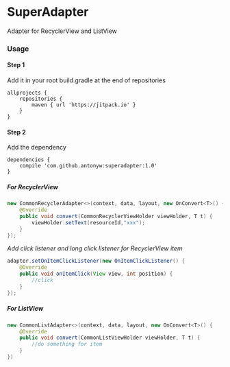 # SuperAdapter
Adapter for RecyclerView and ListView

### Usage
#### Step 1
Add it in your root build.gradle at the end of repositories
```
allprojects {
    repositories {
        maven { url 'https://jitpack.io' }
    }
}
```

#### Step 2
Add the dependency
```
dependencies {
    compile 'com.github.antonyw:superadapter:1.0'
}
```

##### For RecyclerView
```java
new CommonRecyclerAdapter<>(context, data, layout, new OnConvert<T>() {
    @Override
    public void convert(CommonRecyclerViewHolder viewHolder, T t) {
        viewHolder.setText(resourceId,"xxx");
    }
});
```

_Add click listener and long click listener for RecyclerView item_
```java
adapter.setOnItemClickListener(new OnItemClickListener() {
    @Override
    public void onItemClick(View view, int position) {
        //click
    }
});
```

##### For ListView
```java
new CommonListAdapter<>(context, data, layout, new OnConvert<T>() {
    @Override
    public void convert(CommonListViewHolder viewHolder, T t) {
        //do something for item
    }
})
```
